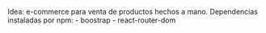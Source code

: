 Idea:
    e-commerce para venta de productos hechos a mano.
Dependencias instaladas por npm:
    - boostrap
    - react-router-dom